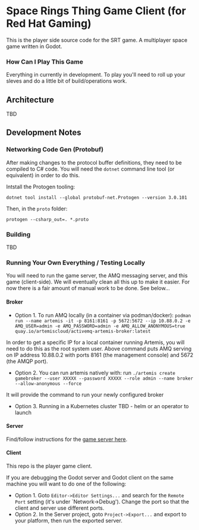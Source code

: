 # Space Rings Thing Game Client (for Red Hat Gaming)
This is the player side source code for the SRT game. A multiplayer space game written in Godot.

### How Can I Play This Game
Everything in currently in development. To play you'll need to roll up your sleves and do a little bit of build/operations work.

## Architecture
TBD

## Development Notes
### Networking Code Gen (Protobuf)
After making changes to the protocol buffer definitions, they need to be compiled to C# code.
You will need the `dotnet` command line tool (or equivalent) in order to do this.

Intstall the Protogen tooling:
```
dotnet tool install --global protobuf-net.Protogen --version 3.0.101
```

Then, in the `proto` folder:
```
protogen --csharp_out=. *.proto
```

### Building
TBD

### Running Your Own Everything / Testing Locally
You will need to run the game server, the AMQ messaging server, and this game (client-side).
We will eventually clean all this up to make it easier. For now there is a fair amount of manual work to be done. See below...

#### Broker
* Option 1. To run AMQ locally (in a container via podman/docker):
`podman run --name artemis -it -p 8161:8161 -p 5672:5672 --ip 10.88.0.2 -e AMQ_USER=admin -e AMQ_PASSWORD=admin -e AMQ_ALLOW_ANONYMOUS=true quay.io/artemiscloud/activemq-artemis-broker:latest`

In order to get a specific IP for a local container running Artemis, you will need to do this as the root system user.
Above command puts AMQ serving on IP address 10.88.0.2 with ports 8161 (the management console) and 5672 (the AMQP port).

* Option 2. You can run artemis natively with:
run `./artemis create gamebroker --user XXXXX --password XXXXX --role admin --name broker --allow-anonymous --force`

It will provide the command to run your newly configured broker

* Option 3. Running in a Kubernetes cluster
TBD - helm or an operator to launch

#### Server
Find/follow instructions for the [game server here](https://github.com/redhat-gamedev/srt-godot-server).

#### Client
This repo is the player game client.

If you are debugging the Godot server and Godot client on the same machine you will want to do one of the following:
* Option 1. Goto `Editor->Editor Settings...` and search for the `Remote Port` setting (it's under `Network->Debug'). Change the port so that the client and server use different ports.
* Option 2. In the Server project, goto `Project->Export...` and export to your platform, then run the exported server.